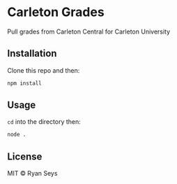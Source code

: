 # Carleton Grades

Pull grades from Carleton Central for Carleton University

## Installation

Clone this repo and then:

``` sh
npm install
```

## Usage

`cd` into the directory then:

``` sh
node .
```

## License

MIT &copy; Ryan Seys

